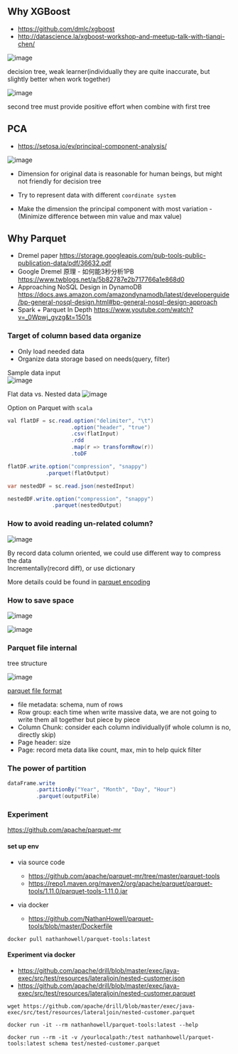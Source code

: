 
## Why XGBoost
- https://github.com/dmlc/xgboost
- http://datascience.la/xgboost-workshop-and-meetup-talk-with-tianqi-chen/

![image](https://user-images.githubusercontent.com/16873751/85156321-c1dd1800-b20e-11ea-8d2a-a4b1cb908f3b.png)

decision tree, weak learner(individually they are quite inaccurate, but slightly better when work together)

![image](https://user-images.githubusercontent.com/16873751/85156771-63646980-b20f-11ea-83e9-dcb2341a41cc.png)

second tree must provide positive effort when combine with first tree


## PCA

- https://setosa.io/ev/principal-component-analysis/

![image](https://user-images.githubusercontent.com/16873751/85156926-9c9cd980-b20f-11ea-859a-5da8e06157a5.png)


- Dimension for original data is reasonable for human beings, but might not friendly for decision tree

- Try to represent data with different `coordinate system`

- Make the dimension the principal component with most variation - (Minimize difference between min value and max value)

## Why Parquet

- Dremel paper https://storage.googleapis.com/pub-tools-public-publication-data/pdf/36632.pdf
- Google Dremel 原理 - 如何能3秒分析1PB https://www.twblogs.net/a/5b82787e2b717766a1e868d0
- Approaching NoSQL Design in DynamoDB https://docs.aws.amazon.com/amazondynamodb/latest/developerguide/bp-general-nosql-design.html#bp-general-nosql-design-approach
- Spark + Parquet In Depth https://www.youtube.com/watch?v=_0Wpwj_gvzg&t=1501s

### Target of column based data organize
- Only load needed data
- Organize data storage based on needs(query, filter)

Sample data input   
![image](https://user-images.githubusercontent.com/16873751/85159671-ac69ed00-b212-11ea-9f06-0623b2a568da.png)


Flat data vs. Nested data
![image](https://user-images.githubusercontent.com/16873751/85159736-bb509f80-b212-11ea-877d-e6b7c68004f6.png)

Option on Parquet with `scala`
```java
val flatDF = sc.read.option("delimiter", "\t")
                    .option("header", "true")
                    .csv(flatInput)
                    .rdd
                    .map(r => transformRow(r))
                    .toDF

flatDF.write.option("compression", "snappy")
            .parquet(flatOutput)

var nestedDF = sc.read.json(nestedInput)

nestedDF.write.option("compression", "snappy")
              .parquet(nestedOutput)
```

### How to avoid reading un-related column?

![image](https://user-images.githubusercontent.com/16873751/85160645-72e5b180-b213-11ea-9d54-3a13eff17aef.png)

By record data column oriented, we could use different way to compress the data  
Incrementally(record diff), or use dictionary  

More details could be found in [parquet encoding](https://github.com/apache/parquet-format/blob/master/Encodings.md)

### How to save space

![image](https://user-images.githubusercontent.com/16873751/85160785-a88a9a80-b213-11ea-9a31-59ac44708bae.png)

![image](https://user-images.githubusercontent.com/16873751/85160804-afb1a880-b213-11ea-842e-b1198150ac43.png)


### Parquet file internal

tree structure

![image](https://user-images.githubusercontent.com/16873751/85160861-ca841d00-b213-11ea-83d6-77a347f35734.png)

[parquet file format](https://github.com/apache/parquet-format)  

- file metadata: schema, num of rows
- Row group: each time when write massive data, we are not going to write them all together but piece by piece
- Column Chunk: consider each column individually(if whole column is no, directly skip)
- Page header: size
- Page: record meta data like count, max, min to help quick filter

### The power of partition
```java
dataFrame.write
         .partitionBy("Year", "Month", "Day", "Hour")
         .parquet(outputFile)
```

### Experiment

https://github.com/apache/parquet-mr

#### set up env
- via source code
   +  https://github.com/apache/parquet-mr/tree/master/parquet-tools
   + https://repo1.maven.org/maven2/org/apache/parquet/parquet-tools/1.11.0/parquet-tools-1.11.0.jar

- via docker
   + https://github.com/NathanHowell/parquet-tools/blob/master/Dockerfile
```
docker pull nathanhowell/parquet-tools:latest
```

#### Experiment via docker
- https://github.com/apache/drill/blob/master/exec/java-exec/src/test/resources/lateraljoin/nested-customer.json
- https://github.com/apache/drill/blob/master/exec/java-exec/src/test/resources/lateraljoin/nested-customer.parquet

```
wget https://github.com/apache/drill/blob/master/exec/java-exec/src/test/resources/lateraljoin/nested-customer.parquet

docker run -it --rm nathanhowell/parquet-tools:latest --help

docker run --rm -it -v /yourlocalpath:/test nathanhowell/parquet-tools:latest schema test/nested-customer.parquet
```





